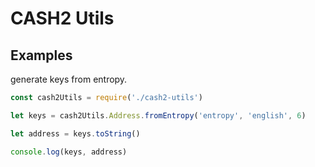 # CASH2 Utils

## Examples

generate keys from entropy.

```javascript
const cash2Utils = require('./cash2-utils')

let keys = cash2Utils.Address.fromEntropy('entropy', 'english', 6)

let address = keys.toString()

console.log(keys, address)

```